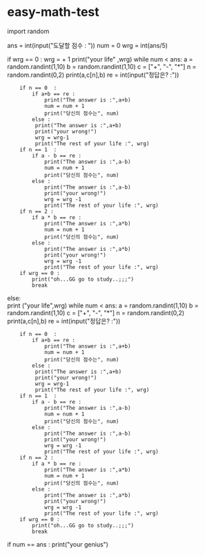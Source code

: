 # easy-math-test
import random
 
ans = int(input("도달할 점수 : "))
num = 0 
wrg = int(ans/5)

if wrg == 0 :
    wrg = + 1
    print("your life" ,wrg)
    while  num < ans:
        a = random.randint(1,10)
        b = random.randint(1,10)
        c = ["+", "-",  "*"]
        n = random.randint(0,2)
        print(a,c[n],b)
        re = int(input("정답은? :"))

        if n == 0  :
            if a+b == re :
                print("The answer is :",a+b)
                num = num + 1   
                print("당신의 점수는", num)
            else :  
             print("The answer is :",a+b)
             print("your wrong!")
             wrg = wrg-1
             print("The rest of your life :", wrg)
        if n == 1  :
            if a - b == re :
                print("The answer is :",a-b)
                num = num + 1
                print("당신의 점수는", num)
            else : 
                print("The answer is :",a-b)
                print("your wrong!")
                wrg = wrg -1
                print("The rest of your life :", wrg)
        if n == 2 :
            if a * b == re :
                print("The answer is :",a*b)
                num = num + 1   
                print("당신의 점수는", num)
            else :
                print("The answer is :",a*b)
                print("your wrong!")
                wrg = wrg -1
                print("The rest of your life :", wrg)
        if wrg == 0 :
            print("oh...GG go to study..;;;")
            break
else:   
    print ("your life",wrg) 
    while  num < ans:
        a = random.randint(1,10)
        b = random.randint(1,10)
        c = ["+", "-", "*"]
        n = random.randint(0,2)
        print(a,c[n],b)
        re = int(input("정답은? :"))

        if n == 0  :
            if a+b == re :
                print("The answer is :",a+b)
                num = num + 1   
                print("당신의 점수는", num)
            else :  
             print("The answer is :",a+b)
             print("your wrong!")
             wrg = wrg-1
             print("The rest of your life :", wrg)
        if n == 1  :
            if a - b == re :
                print("The answer is :",a-b)
                num = num + 1
                print("당신의 점수는", num)
            else : 
                print("The answer is :",a-b)
                print("your wrong!")
                wrg = wrg -1
                print("The rest of your life :", wrg)
        if n == 2 :
            if a * b == re :
                print("The answer is :",a*b)
                num = num + 1   
                print("당신의 점수는", num)
            else :
                print("The answer is :",a*b)
                print("your wrong!")
                wrg = wrg -1
                print("The rest of your life :", wrg)
        if wrg == 0 :
            print("oh...GG go to study..;;;")
            break
        
if num == ans :
    print("your genius")
